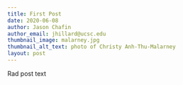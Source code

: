 ```yaml
---
title: First Post
date: 2020-06-08
author: Jason Chafin
author_email: jhillard@ucsc.edu
thumbnail_image: malarney.jpg
thumbnail_alt_text: photo of Christy Anh-Thu-Malarney
layout: post
---
```


Rad post text

